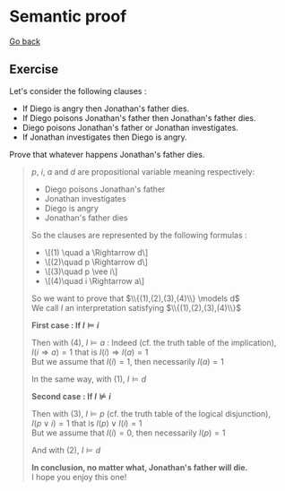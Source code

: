 # Semantic proof

[Go back](..)

## Exercise

Let's consider the following clauses :
* If Diego is angry then Jonathan's father dies.
* If Diego poisons Jonathan's father then Jonathan's father dies.
* Diego poisons Jonathan's father or Jonathan investigates.
* If Jonathan investigates then Diego is angry.

Prove that whatever happens Jonathan's father dies.

<blockquote class="spoiler">

$p$, $i$, $a$ and $d$ are propositional variable meaning respectively:

* Diego poisons Jonathan's father
* Jonathan investigates
* Diego is angry
* Jonathan's father dies

So the clauses are represented by the following formulas :
<p>
	<ul>
		<li>\[(1) \quad a \Rightarrow d\]</li>
		<li>\[(2)\quad p \Rightarrow d\]</li>
		<li>\[(3)\quad p \vee i\]</li>
		<li>\[(4)\quad i \Rightarrow a\]</li>
	</ul>
</p>
	
So we want to prove that $\\{(1),(2),(3),(4)\\} \models d$
</br>
We call $I$ an interpretation satisfying $\\{(1),(2),(3),(4)\\}$

**First case : If $I \models i$**

Then with $(4)$, $I \models a$ : Indeed (cf. the truth table of the implication), 
</br>
$I(i \Rightarrow a)=1$ that is $I(i) \Rightarrow I(a)=1$
</br>
But we assume that $I(i)=1$, then necessarily $I(a)=1$

In the same way, with $(1)$, $I \models d$

**Second case : If $I \not\models i$**

Then with $(3)$, $I \models p$ (cf. the truth table of the logical disjunction),
</br>
$I(p \vee i)=1$ that is $I(p) \vee I(i)=1$
</br>
But we assume that $I(i)=0$, then necessarily $I(p)=1$

And with $(2)$, $I \models d$

**In conclusion, no matter what, Jonathan's father will die.**
</br>
I hope you enjoy this one!

</blockquote>
